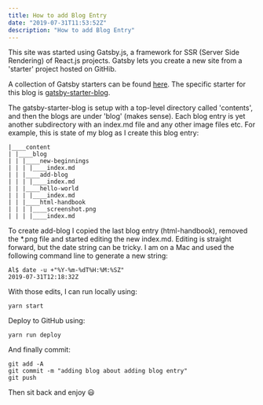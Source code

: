 ```yaml
---
title: How to add Blog Entry
date: "2019-07-31T11:53:52Z"
description: "How to add Blog Entry"
---
```


This site was started using Gatsby.js, a framework for SSR (Server Side Rendering) of React.js projects.  Gatsby lets you create a new site from a 'starter' project hosted on GitHib.  

A collection of Gatsby starters can be found [here](https://www.gatsbyjs.org/starters/?v=2).  The specific starter for this blog is [gatsby-starter-blog](https://www.gatsbyjs.org/starters/gatsbyjs/gatsby-starter-blog/).

The gatsby-starter-blog is setup with a top-level directory called 'contents', and then the blogs are under 'blog' (makes sense).  Each blog entry is yet another subdirectory with an index.md file and any other image files etc.  For example, this is state of my blog as I create this blog entry:
```
|____content
| |____blog
| | |____new-beginnings
| | | |____index.md
| | |____add-blog
| | | |____index.md
| | |____hello-world
| | | |____index.md
| | |____html-handbook
| | | |____screenshot.png
| | | |____index.md
```

To create add-blog I copied the last blog entry (html-handbook), removed the *.png file and started editing the new index.md.  Editing is straight forward, but the date string can be tricky.  I am on a Mac and used the following command line to generate a new string:
```
Al$ date -u +"%Y-%m-%dT%H:%M:%SZ"
2019-07-31T12:18:32Z
```

With those edits, I can run locally using:
```
yarn start
```

Deploy to GitHub using:
```
yarn run deploy
```

And finally commit:
```
git add -A
git commit -m "adding blog about adding blog entry"
git push
```

Then sit back and enjoy :smiley:  




